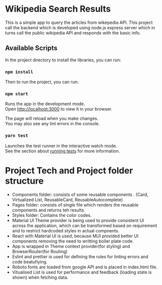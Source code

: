 # Wikipedia Search Results

This is a simple app to query the articles from wikepedia API. This project call the backend which is developed using node.js express server which in turns call the public wikipedia API and responds with the basic info.

## Available Scripts

In the project directory to install the libraries, you can run:

### `npm install`

Then to run the project, you can run:

### `npm start`

Runs the app in the development mode.\
Open [http://localhost:3000](http://localhost:3000) to view it in your browser.

The page will reload when you make changes.\
You may also see any lint errors in the console.

### `yarn test`

Launches the test runner in the interactive watch mode.\
See the section about [running tests](https://facebook.github.io/create-react-app/docs/running-tests) for more information.

# Project Tech and Project folder structure

- Components folder: consists of some reusable components . (Card, Virtualized List, ReusableCard, ReusableAutocomplete)
- Pages folder: consists of single file which renders the reusable components and returns teh results.
- Styles folder: Contains the color codes.
- Material UI Theme provider is being used to provide consistent UI across the application, which can be transformed based on requirement and to restrict hardcoded styles in actual compnents.
- React with Material UI is used, because MUI provided better UI components removing the need to writting boiler plate code.
- App is wrapped in Theme context provider(for styling) and BrowserRouter(for Routing)
- Eslint and prettier is used for defining the rules for linting errors and code beatufiying.
- Roboto fonts are loaded from google API and is placed in index.html file.
- Vitualised List is used for performance and feedback (loading state is shown) when fetching data.
